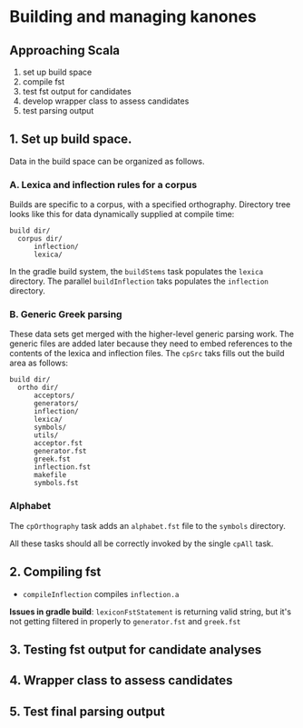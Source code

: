 # Building and managing kanones

## Approaching Scala

1. set up build space
2. compile fst
3. test fst output for candidates
4. develop wrapper class to assess candidates
5. test parsing output


## 1. Set up build space.

Data in the build space can be organized as follows.

### A.  Lexica and inflection rules for a corpus

Builds are specific to a corpus, with a specified orthography.  Directory tree looks like this for data dynamically supplied at compile time:

    build dir/
      corpus dir/
          inflection/
          lexica/

In the gradle build system, the `buildStems` task populates the `lexica` directory.  The parallel `buildInflection`  taks populates the `inflection` directory.


### B.  Generic Greek parsing

These data sets get merged with the higher-level generic parsing work.  The generic files are added later because they need to embed references to the contents of the lexica and inflection files.  The `cpSrc` taks fills out the build area as follows:



    build dir/
      ortho dir/
          acceptors/
          generators/
          inflection/
          lexica/
          symbols/
          utils/
          acceptor.fst
          generator.fst
          greek.fst
          inflection.fst
          makefile
          symbols.fst

### Alphabet

The `cpOrthography` task adds an `alphabet.fst` file to the `symbols` directory.


All these tasks should all be correctly invoked by the single `cpAll` task.

## 2.  Compiling fst

- `compileInflection` compiles `inflection.a`

**Issues in gradle build**:  `lexiconFstStatement` is returning valid string, but it's not getting filtered in properly to `generator.fst` and `greek.fst`


## 3. Testing fst output for candidate analyses

## 4. Wrapper class to assess candidates

## 5. Test final parsing output
